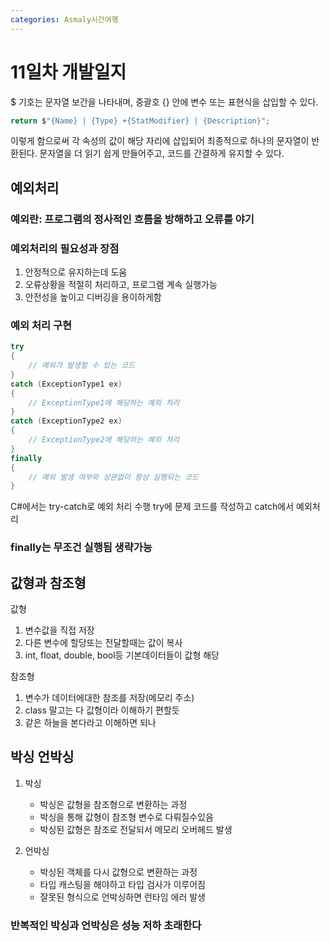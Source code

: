 ```yaml
---
categories: Asmaly시간여행
---
```

# 11일차 개발일지

$ 기호는 문자열 보간을 나타내며, 중괄호 {} 안에 변수 또는 표현식을 삽입할 수 있다.
```C#
return $"{Name} | {Type} +{StatModifier} | {Description}";
```
이렇게 함으로써 각 속성의 값이 해당 자리에 삽입되어 최종적으로 하나의 문자열이 반환된다.
문자열을 더 읽기 쉽게 만들어주고, 코드를 간결하게 유지할 수 있다.

## 예외처리
### 예외란: 프로그램의 정사적인 흐름을 방해하고 오류를 야기

### 예외처리의 필요성과 장점
1. 안정적으로 유지하는데 도움
2. 오류상황을 적절히 처리하고, 프로그램 계속 실행가능
3. 안전성을 높이고 디버깅을 용이하게함

### 예외 처리 구현
```C#
try
{
    // 예외가 발생할 수 있는 코드
}
catch (ExceptionType1 ex)
{
    // ExceptionType1에 해당하는 예외 처리
}
catch (ExceptionType2 ex)
{
    // ExceptionType2에 해당하는 예외 처리
}
finally
{
    // 예외 발생 여부와 상관없이 항상 실행되는 코드
}
```
C#에서는 try-catch로 예외 처리 수행
try에 문제 코드를 작성하고 catch에서 예외처리

### finally는 무조건 실행됨 생략가능

## 값형과 참조형

값형
1. 변수값을 직접 저장
2. 다른 변수에 할당또는 전달할때는 값이 복사
3. int, float, double, bool등 기본데이터들이 값형 해당

참조형
1. 변수가 데이터에대한 참조를 저장(메모리 주소)
2. class 말고는 다 값형이라 이해하기 편할듯
3. 같은 하늘을 본다라고 이해하면 되나

## 박싱 언박싱
1. 박싱
   - 박싱은 값형을 참조형으로 변환하는 과정
   - 박싱을 통해 값형이 참조형 변수로 다뤄질수있음
   - 박싱된 값형은 참조로 전달되서 메모리 오버헤드 발생

2. 언박싱
   - 박싱된 객체를 다시 값형으로 변환하는 과정
   - 타입 캐스팅을 해야하고 타입 검사가 이루어짐
   - 잘못된 형식으로 언박싱하면 런타임 에러 발생

### 반복적인 박싱과 언박싱은 성능 저하 초래한다


